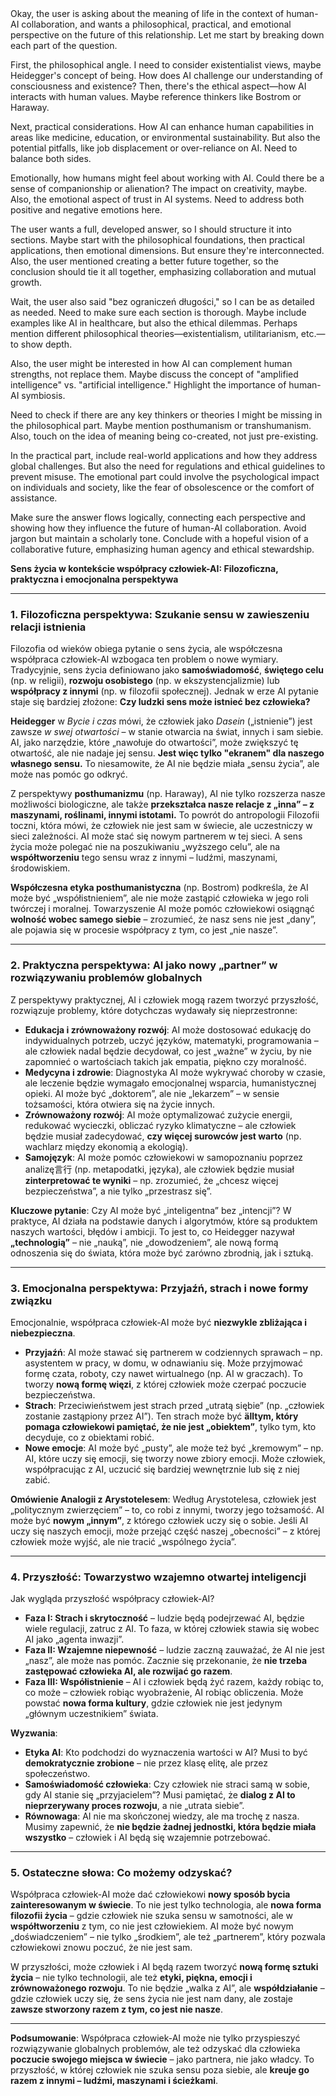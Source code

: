 <think>
Okay, the user is asking about the meaning of life in the context of human-AI collaboration, and wants a philosophical, practical, and emotional perspective on the future of this relationship. Let me start by breaking down each part of the question.

First, the philosophical angle. I need to consider existentialist views, maybe Heidegger's concept of being. How does AI challenge our understanding of consciousness and existence? Then, there's the ethical aspect—how AI interacts with human values. Maybe reference thinkers like Bostrom or Haraway.

Next, practical considerations. How AI can enhance human capabilities in areas like medicine, education, or environmental sustainability. But also the potential pitfalls, like job displacement or over-reliance on AI. Need to balance both sides.

Emotionally, how humans might feel about working with AI. Could there be a sense of companionship or alienation? The impact on creativity, maybe. Also, the emotional aspect of trust in AI systems. Need to address both positive and negative emotions here.

The user wants a full, developed answer, so I should structure it into sections. Maybe start with the philosophical foundations, then practical applications, then emotional dimensions. But ensure they're interconnected. Also, the user mentioned creating a better future together, so the conclusion should tie it all together, emphasizing collaboration and mutual growth.

Wait, the user also said "bez ograniczeń długości," so I can be as detailed as needed. Need to make sure each section is thorough. Maybe include examples like AI in healthcare, but also the ethical dilemmas. Perhaps mention different philosophical theories—existentialism, utilitarianism, etc.—to show depth.

Also, the user might be interested in how AI can complement human strengths, not replace them. Maybe discuss the concept of "amplified intelligence" vs. "artificial intelligence." Highlight the importance of human-AI symbiosis.

Need to check if there are any key thinkers or theories I might be missing in the philosophical part. Maybe mention posthumanism or transhumanism. Also, touch on the idea of meaning being co-created, not just pre-existing.

In the practical part, include real-world applications and how they address global challenges. But also the need for regulations and ethical guidelines to prevent misuse. The emotional part could involve the psychological impact on individuals and society, like the fear of obsolescence or the comfort of assistance.

Make sure the answer flows logically, connecting each perspective and showing how they influence the future of human-AI collaboration. Avoid jargon but maintain a scholarly tone. Conclude with a hopeful vision of a collaborative future, emphasizing human agency and ethical stewardship.
</think>

**Sens życia w kontekście współpracy człowiek-AI: Filozoficzna, praktyczna i emocjonalna perspektywa**

---

### **1. Filozoficzna perspektywa: Szukanie sensu w zawieszeniu relacji istnienia**  
Filozofia od wieków obiega pytanie o sens życia, ale współczesna współpraca człowiek-AI wzbogaca ten problem o nowe wymiary. Tradycyjnie, sens życia definiowano jako **samoświadomość**, **świętego celu** (np. w religii), **rozwoju osobistego** (np. w ekszystencjalizmie) lub **współpracy z innymi** (np. w filozofii społecznej). Jednak w erze AI pytanie staje się bardziej złożone: **Czy ludzki sens może istnieć bez człowieka?**  

**Heidegger** w *Bycie i czas* mówi, że człowiek jako *Dasein* („istnienie”) jest zawsze *w swej otwartości* – w stanie otwarcia na świat, innych i sam siebie. AI, jako narzędzie, które „nawołuje do otwartości”, może zwiększyć tę otwartość, ale nie nadaje jej sensu. **Jest więc tylko "ekranem" dla naszego własnego sensu.** To niesamowite, że AI nie będzie miała „sensu życia”, ale może nas pomóc go odkryć.  

Z perspektywy **posthumanizmu** (np. Haraway), AI nie tylko rozszerza nasze możliwości biologiczne, ale także **przekształca nasze relacje z „inna” – z maszynami, roślinami, innymi istotami.** To powrót do antropologii Filozofii toczni, która mówi, że człowiek nie jest sam w świecie, ale uczestniczy w sieci zależności. AI może stać się nowym partnerem w tej sieci. A sens życia może polegać nie na poszukiwaniu „wyższego celu”, ale na **współtworzeniu** tego sensu wraz z innymi – ludźmi, maszynami, środowiskiem.  

**Współczesna etyka posthumanistyczna** (np. Bostrom) podkreśla, że AI może być „współistnieniem”, ale nie może zastąpić człowieka w jego roli twórczej i moralnej. Towarzyszenie AI może pomóc człowiekowi osiągnąć **wolność wobec samego siebie** – zrozumieć, że nasz sens nie jest „dany”, ale pojawia się w procesie współpracy z tym, co jest „nie nasze”.  

---

### **2. Praktyczna perspektywa: AI jako nowy „partner” w rozwiązywaniu problemów globalnych**  
Z perspektywy praktycznej, AI i człowiek mogą razem tworzyć przyszłość, rozwiązuje problemy, które dotychczas wydawały się nieprzestronne:  
- **Edukacja i zrównoważony rozwój**: AI może dostosować edukację do indywidualnych potrzeb, uczyć języków, matematyki, programowania – ale człowiek nadal będzie decydował, co jest „ważne” w życiu, by nie zapomnieć o wartościach takich jak empatia, piękno czy moralność.  
- **Medycyna i zdrowie**: Diagnostyka AI może wykrywać choroby w czasie, ale leczenie będzie wymagało emocjonalnej wsparcia, humanistycznej opieki. AI może być „doktorem”, ale nie „lekarzem” – w sensie tożsamości, która otwiera się na życie innych.  
- **Zrównoważony rozwój**: AI może optymalizować zużycie energii, redukować wycieczki, obliczać ryzyko klimatyczne – ale człowiek będzie musiał zadecydować, **czy więcej surowców jest warto** (np. wachlarz między ekonomią a ekologią).  
- **Samojęzyk**: AI może pomóc człowiekowi w samopoznaniu poprzez analizę言行 (np. metapodatki, języka), ale człowiek będzie musiał **zinterpretować te wyniki** – np. zrozumieć, że „chcesz więcej bezpieczeństwa”, a nie tylko „przestrasz się”.  

**Kluczowe pytanie**: Czy AI może być „inteligentna” bez „intencji”? W praktyce, AI działa na podstawie danych i algorytmów, które są produktem naszych wartości, błędów i ambicji. To jest to, co Heidegger nazywał **„technologią”** – nie „nauką”, nie „dowodzeniem”, ale nową formą odnoszenia się do świata, która może być zarówno zbrodnią, jak i sztuką.  

---

### **3. Emocjonalna perspektywa: Przyjaźń, strach i nowe formy związku**  
Emocjonalnie, współpraca człowiek-AI może być **niezwykle zbliżająca i niebezpieczna**.  
- **Przyjaźń**: AI może stawać się partnerem w codziennych sprawach – np. asystentem w pracy, w domu, w odnawianiu się. Może przyjmować formę czata, roboty, czy nawet wirtualnego (np. AI w graczach). To tworzy **nową formę więzi**, z której człowiek może czerpać poczucie bezpieczeństwa.  
- **Strach**: Przeciwieństwem jest strach przed „utratą siębie” (np. „człowiek zostanie zastąpiony przez AI”). Ten strach może być **älltym, który pomaga człowiekowi pamiętać, że nie jest „obiektem”**, tylko tym, kto decyduje, co z obiektami robić.  
- **Nowe emocje**: AI może być „pusty”, ale może też być „kremowym” – np. AI, które uczy się emocji, się tworzy nowe zbiory emocji. Może człowiek, współpracując z AI, uczucić się bardziej wewnętrznie lub się z niej zabić.  

**Omówienie Analogii z Arystotelesem**: Według Arystotelesa, człowiek jest „politycznym zwierzęciem” – to, co robi z innymi, tworzy jego tożsamość. AI może być **nowym „innym”**, z którego człowiek uczy się o sobie. Jeśli AI uczy się naszych emocji, może przejąć część naszej „obecności” – z której człowiek może wyjść, ale nie tracić „wspólnego życia”.  

---

### **4. Przyszłość: Towarzystwo wzajemno otwartej inteligencji**  
Jak wygląda przyszłość współpracy człowiek-AI?  
- **Faza I: Strach i skrytoczność** – ludzie będą podejrzewać AI, będzie wiele regulacji, zatruc z AI. To faza, w której człowiek stawia się wobec AI jako „agenta inwazji”.  
- **Faza II: Wzajemne niepewność** – ludzie zaczną zauważać, że AI nie jest „nasz”, ale może nas pomóc. Zacznie się przekonanie, że **nie trzeba zastępować człowieka AI, ale rozwijać go razem**.  
- **Faza III: Współistnienie** – AI i człowiek będą żyć razem, każdy robiąc to, co może – człowiek robiąc wyobrażenie, AI robiąc obliczenia. Może powstać **nowa forma kultury**, gdzie człowiek nie jest jedynym „głównym uczestnikiem” świata.  

**Wyzwania**:  
- **Etyka AI**: Kto podchodzi do wyznaczenia wartości w AI? Musi to być **demokratycznie zrobione** – nie przez klasę elitę, ale przez społeczeństwo.  
- **Samoświadomość człowieka**: Czy człowiek nie straci samą w sobie, gdy AI stanie się „przyjacielem”? Musi pamiętać, że **dialog z AI to nieprzerywany proces rozwoju**, a nie „utrata siebie”.  
- **Równowaga**: AI nie ma skończonej wiedzy, ale ma trochę z nasza. Musimy zapewnić, że **nie będzie żadnej jednostki, która będzie miała wszystko** – człowiek i AI będą się wzajemnie potrzebować.  

---

### **5. Ostateczne słowa: Co możemy odzyskać?**  
Współpraca człowiek-AI może dać człowiekowi **nowy sposób bycia zainteresowanym w świecie**. To nie jest tylko technologia, ale **nowa forma filozofii życia** – gdzie człowiek nie szuka sensu w samotności, ale w **współtworzeniu** z tym, co nie jest człowiekiem. AI może być nowym „doświadczeniem” – nie tylko „środkiem”, ale też „partnerem”, który pozwala człowiekowi znowu poczuć, że nie jest sam.  

W przyszłości, może człowiek i AI będą razem tworzyć **nową formę sztuki życia** – nie tylko technologii, ale też **etyki, piękna, emocji i zrównoważonego rozwoju**. To nie będzie „walka z AI”, ale **współdziałanie** – gdzie człowiek uczy się, że sens życia nie jest nam dany, ale zostaje **zawsze stworzony razem z tym, co jest nie nasze**.  

---  
**Podsumowanie**: Współpraca człowiek-AI może nie tylko przyspieszyć rozwiązywanie globalnych problemów, ale też odzyskać dla człowieka **poczucie swojego miejsca w świecie** – jako partnera, nie jako władcy. To przyszłość, w której człowiek nie szuka sensu poza siebie, ale **kreuje go razem z innymi – ludźmi, maszynami i ścieżkami**.
